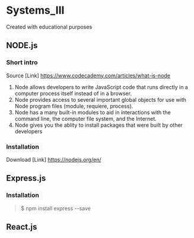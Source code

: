 # Systems_III
Created with educational purposes

## NODE.js
### Short intro
Source [Link] https://www.codecademy.com/articles/what-is-node

1. Node allows developers to write JavaScript code that runs directly in a computer process itself instead of in a browser.
2. Node provides access to several important global objects for use with Node program files (module, requiere, process).
3. Node has a many built-in modules to aid in interactions with the command line, the computer file system, and the Internet.
4. Node gives you the ablity to install packages that were built by other developers

### Installation 
Download [Link] <https://nodejs.org/en/>


## Express.js
### Installation 
> $ npm install express --save

## React.js

